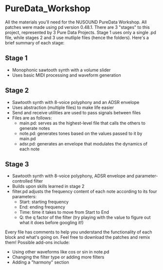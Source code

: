 # PureData_Workshop
All the materials you'll need for the NUSOUND PureData Workshop.
All patches were made using pd version 0.48.1.
There are 3 "stages" to this project, represented by 3 Pure Data Projects.
Stage 1 uses only a single .pd file, while stages 2 and 3 use mutliple files (hence the folders).
Here's a brief summary of each stage:

## Stage 1
* Monophonic sawtooth synth with a volume slider
* Uses basic MIDI processing and waveform generation

## Stage 2
* Sawtooth synth with 8-voice polyphony and an ADSR envelope
* Uses abstraction (multiple files) to make life easier
* Send and receive utilities are used to pass signals between files
* Files are as follows:
	* main.pd: serves as the highest-level file that calls the others to generate notes
	* note.pd: generates tones based on the values passed to it by main.pd
	* adsr.pd: generates an envelope that modulates the dynamics of each note
## Stage 3
* Sawtooth synth with 8-voice polyphony, ADSR envelope and parameter-controlled filter
* Builds upon skills learned in stage 2
* filter.pd adjusts the frequency content of each note according to its four parameters:
	* Start: starting frequency
	* End: ending frequency
	* Time: time it takes to move from Start to End
	* Q: the q factor of the filter (try playing with the value to figure out what it does before googling it!)

Every file has comments to help you understand the functionality of each block and what's going on.
Feel free to download the patches and remix them!
Possible add-ons include:
* Using other waveforms like cos or sin in note.pd
* Changing the filter type or adding more filters
* Adding a "harmony" section 
